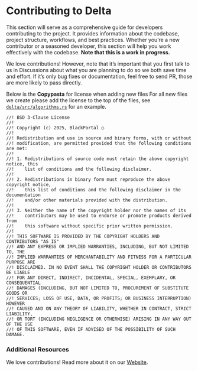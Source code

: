 # Contributing to Delta

This section will serve as a comprehensive guide for developers contributing to the project. It provides information about the codebase, project structure, workflows, and best practices. Whether you’re a new contributor or a seasoned developer, this section will help you work effectively with the codebase. **Note that this is a work in progress.**

We love contributions! However, note that it’s important that you first talk to us in Discussions about what you are planning to do so we both save time and effort. If it’s only bug fixes or documentation, feel free to send PR, those are more likely to pass directly.

Below is the **Copypasta** for license when adding new files
For all new files we create please add the license to the top of the files, see [`delta/src/algorithms.rs`](https://github.com/blackportal-ai/delta/blob/master/delta/src/algorithms.rs) for an example.

```
//! BSD 3-Clause License
//!
//! Copyright (c) 2025, BlackPortal ○
//!
//! Redistribution and use in source and binary forms, with or without
//! modification, are permitted provided that the following conditions are met:
//!
//! 1. Redistributions of source code must retain the above copyright notice, this
//!    list of conditions and the following disclaimer.
//!
//! 2. Redistributions in binary form must reproduce the above copyright notice,
//!    this list of conditions and the following disclaimer in the documentation
//!    and/or other materials provided with the distribution.
//!
//! 3. Neither the name of the copyright holder nor the names of its
//!    contributors may be used to endorse or promote products derived from
//!    this software without specific prior written permission.
//!
//! THIS SOFTWARE IS PROVIDED BY THE COPYRIGHT HOLDERS AND CONTRIBUTORS "AS IS"
//! AND ANY EXPRESS OR IMPLIED WARRANTIES, INCLUDING, BUT NOT LIMITED TO, THE
//! IMPLIED WARRANTIES OF MERCHANTABILITY AND FITNESS FOR A PARTICULAR PURPOSE ARE
//! DISCLAIMED. IN NO EVENT SHALL THE COPYRIGHT HOLDER OR CONTRIBUTORS BE LIABLE
//! FOR ANY DIRECT, INDIRECT, INCIDENTAL, SPECIAL, EXEMPLARY, OR CONSEQUENTIAL
//! DAMAGES (INCLUDING, BUT NOT LIMITED TO, PROCUREMENT OF SUBSTITUTE GOODS OR
//! SERVICES; LOSS OF USE, DATA, OR PROFITS; OR BUSINESS INTERRUPTION) HOWEVER
//! CAUSED AND ON ANY THEORY OF LIABILITY, WHETHER IN CONTRACT, STRICT LIABILITY,
//! OR TORT (INCLUDING NEGLIGENCE OR OTHERWISE) ARISING IN ANY WAY OUT OF THE USE
//! OF THIS SOFTWARE, EVEN IF ADVISED OF THE POSSIBILITY OF SUCH DAMAGE.
```

### Additional Resources
We love contributions! Read more about it on our [Website](https://blackportal.ai/delta/docs/development-guidelines).
